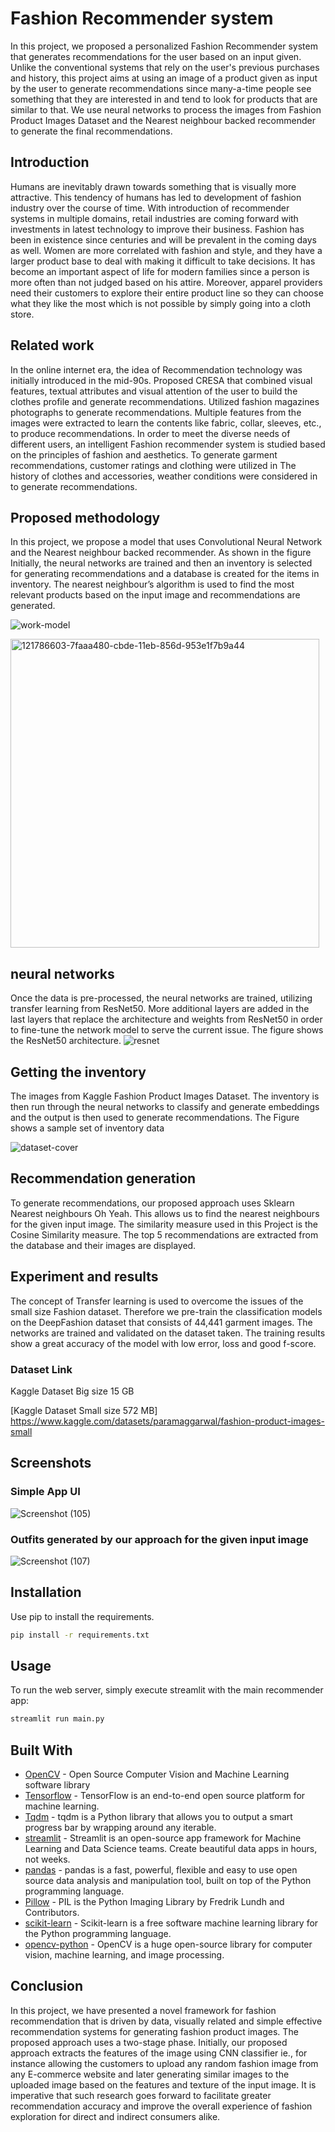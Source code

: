
# Fashion Recommender system

In this project, we proposed a personalized Fashion Recommender system that generates recommendations for the user based on an input 
given. Unlike the conventional systems that rely on the user's previous purchases and history, this project aims at using an image of a product given as input by 
the user to generate recommendations since many-a-time people see something that they are interested in and tend to look for products that are similar to that. 
We use neural networks to process the images from Fashion Product Images Dataset and the Nearest neighbour backed recommender to generate the final recommendations.

## Introduction

Humans are inevitably drawn towards something that is visually more attractive. This tendency of 
humans has led to development of fashion industry over the course of time. With introduction of 
recommender systems in multiple domains, retail industries are coming forward with investments in 
latest technology to improve their business. Fashion has been in existence since centuries and will be 
prevalent in the coming days as well. Women are more correlated with fashion and style, and they 
have a larger product base to deal with making it difficult to take decisions. It has become an important 
aspect of life for modern families since a person is more often than not judged based on his attire. 
Moreover, apparel providers need their customers to explore their entire product line so they can 
choose what they like the most which is not possible by simply going into a cloth store.

## Related work

In the online internet era, the idea of Recommendation technology was initially introduced in the mid-90s. Proposed CRESA that combined visual features, textual attributes and visual attention of 
the user to build the clothes profile and generate recommendations. Utilized fashion magazines 
photographs to generate recommendations. Multiple features from the images were extracted to learn 
the contents like fabric, collar, sleeves, etc., to produce recommendations. In order to meet the 
diverse needs of different users, an intelligent Fashion recommender system is studied based on 
the principles of fashion and aesthetics. To generate garment recommendations, customer ratings and 
clothing were utilized in The history of clothes and accessories, weather conditions were 
considered in to generate recommendations.

##  Proposed methodology

In this project, we propose a model that uses Convolutional Neural Network and the Nearest 
neighbour backed recommender. As shown in the figure Initially, the neural networks are trained and then 
an inventory is selected for generating recommendations and a database is created for the items in 
inventory. The nearest neighbour’s algorithm is used to find the most relevant products based on the 
input image and recommendations are generated.

![work-model](https://user-images.githubusercontent.com/89743011/170476738-cdfcd048-8bfd-450c-ad58-20ec025d5b7c.png)


<img width="494" alt="121786603-7faaa480-cbde-11eb-856d-953e1f7b9a44" src="https://user-images.githubusercontent.com/89743011/170476148-5c472690-675b-4907-91c4-9b9804668f6f.png">




## neural networks

Once the data is pre-processed, the neural networks are trained, utilizing transfer learning 
from ResNet50. More additional layers are added in the last layers that replace the architecture and 
weights from ResNet50 in order to fine-tune the network model to serve the current issue. The figure
 shows the ResNet50 architecture.
![resnet](https://user-images.githubusercontent.com/89743011/170465253-0e491c0c-10d7-4db9-b678-36ab2ae56004.png)


## Getting the inventory

The images from Kaggle Fashion Product Images Dataset. The 
inventory is then run through the neural networks to classify and generate embeddings and the output 
is then used to generate recommendations. The Figure shows a sample set of inventory data

![dataset-cover](https://user-images.githubusercontent.com/89743011/170478150-9204c659-06a4-48bf-8420-5fee02a3c4d3.png)


## Recommendation generation

To generate recommendations, our proposed approach uses Sklearn Nearest neighbours Oh Yeah. This allows us to find the nearest neighbours for the 
given input image. The similarity measure used in this Project is the Cosine Similarity measure. The top 5 
recommendations are extracted from the database and their images are displayed.

## Experiment and results

The concept of Transfer learning is used to overcome the issues of the small size Fashion dataset. 
Therefore we pre-train the classification models on the DeepFashion dataset that consists of 44,441
garment images. The networks are trained and validated on the dataset taken. The training results 
show a great accuracy of the model with low error, loss and good f-score.

### Dataset Link
Kaggle Dataset Big size 15 GB

[Kaggle Dataset Small size 572 MB]
https://www.kaggle.com/datasets/paramaggarwal/fashion-product-images-small

## Screenshots

### Simple App UI
![Screenshot (105)](https://user-images.githubusercontent.com/89743011/170464439-56930532-6d7b-4649-b009-09eebfa5a75b.png)

### Outfits generated by our approach for the given input image

![Screenshot (107)](https://user-images.githubusercontent.com/89743011/170464638-15a88b15-fd4c-4ac6-9be5-13a72b0b31a1.png)


## Installation

Use pip to install the requirements.

~~~bash
pip install -r requirements.txt
~~~

## Usage

To run the web server, simply execute streamlit with the main recommender app:

```bash
streamlit run main.py
```

## Built With

- [OpenCV]() - Open Source Computer Vision and Machine Learning software library
- [Tensorflow]() - TensorFlow is an end-to-end open source platform for machine learning.
- [Tqdm]() - tqdm is a Python library that allows you to output a smart progress bar by wrapping around any iterable.
- [streamlit]() - Streamlit is an open-source app framework for Machine Learning and Data Science teams. Create beautiful data apps in hours, not weeks.
- [pandas]() - pandas is a fast, powerful, flexible and easy to use open source data analysis and manipulation tool, built on top of the Python programming language.
- [Pillow]() - PIL is the Python Imaging Library by Fredrik Lundh and Contributors.
- [scikit-learn]() - Scikit-learn is a free software machine learning library for the Python programming language.
- [opencv-python]() - OpenCV is a huge open-source library for computer vision, machine learning, and image processing.

## Conclusion

In this project, we have presented a novel framework for fashion recommendation that is driven by data, 
visually related and simple effective recommendation systems for generating fashion product images. 
The proposed approach uses a two-stage phase. Initially, our proposed approach extracts the features 
of the image using CNN classifier ie., for instance allowing the customers to upload any random 
fashion image from any E-commerce website and later generating similar images to the uploaded image 
based on the features and texture of the input image. It is imperative that such research goes forward 
to facilitate greater recommendation accuracy and improve the overall experience of fashion 
exploration for direct and indirect consumers alike.

